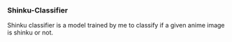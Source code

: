### Shinku-Classifier
Shinku classifier is a model trained by me to classify if a given anime image is shinku or not.
